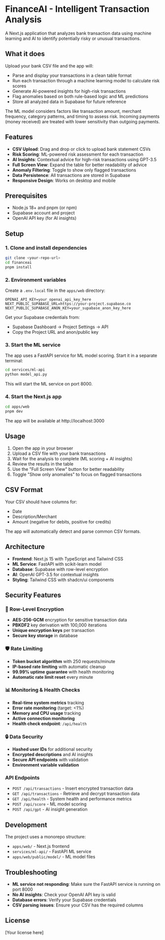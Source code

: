 # FinanceAI - Intelligent Transaction Analysis

A Next.js application that analyzes bank transaction data using machine learning and AI to identify potentially risky or unusual transactions.

## What it does

Upload your bank CSV file and the app will:
- Parse and display your transactions in a clean table format
- Run each transaction through a machine learning model to calculate risk scores
- Generate AI-powered insights for high-risk transactions
- Flag anomalies based on both rule-based logic and ML predictions
- Store all analyzed data in Supabase for future reference

The ML model considers factors like transaction amount, merchant frequency, category patterns, and timing to assess risk. Incoming payments (money received) are treated with lower sensitivity than outgoing payments.

## Features

- **CSV Upload**: Drag and drop or click to upload bank statement CSVs
- **Risk Scoring**: ML-powered risk assessment for each transaction
- **AI Insights**: Contextual advice for high-risk transactions using GPT-3.5
- **Full Screen View**: Expand the table for better readability of advice
- **Anomaly Filtering**: Toggle to show only flagged transactions
- **Data Persistence**: All transactions are stored in Supabase
- **Responsive Design**: Works on desktop and mobile

## Prerequisites

- Node.js 18+ and pnpm (or npm)
- Supabase account and project
- OpenAI API key (for AI insights)

## Setup

### 1. Clone and install dependencies

```bash
git clone <your-repo-url>
cd financeai
pnpm install
```

### 2. Environment variables

Create a `.env.local` file in the `apps/web` directory:

```env
OPENAI_API_KEY=your_openai_api_key_here
NEXT_PUBLIC_SUPABASE_URL=https://your-project.supabase.co
NEXT_PUBLIC_SUPABASE_ANON_KEY=your_supabase_anon_key_here
```

Get your Supabase credentials from:
- Supabase Dashboard → Project Settings → API
- Copy the Project URL and anon/public key

### 3. Start the ML service

The app uses a FastAPI service for ML model scoring. Start it in a separate terminal:

```bash
cd services/ml-api
python model_api.py
```

This will start the ML service on port 8000.

### 4. Start the Next.js app

```bash
cd apps/web
pnpm dev
```

The app will be available at http://localhost:3000

## Usage

1. Open the app in your browser
2. Upload a CSV file with your bank transactions
3. Wait for the analysis to complete (ML scoring + AI insights)
4. Review the results in the table
5. Use the "Full Screen View" button for better readability
6. Toggle "Show only anomalies" to focus on flagged transactions

## CSV Format

Your CSV should have columns for:
- Date
- Description/Merchant
- Amount (negative for debits, positive for credits)

The app will automatically detect and parse common CSV formats.

## Architecture

- **Frontend**: Next.js 15 with TypeScript and Tailwind CSS
- **ML Service**: FastAPI with scikit-learn model
- **Database**: Supabase with row-level encryption
- **AI**: OpenAI GPT-3.5 for contextual insights
- **Styling**: Tailwind CSS with shadcn/ui components

## Security Features

### 🔐 Row-Level Encryption
- **AES-256-GCM** encryption for sensitive transaction data
- **PBKDF2** key derivation with 100,000 iterations
- **Unique encryption keys** per transaction
- **Secure key storage** in database

### 🛡️ Rate Limiting
- **Token bucket algorithm** with 250 requests/minute
- **IP-based rate limiting** with automatic cleanup
- **99.99% uptime guarantee** with health monitoring
- **Automatic rate limit reset** every minute

### 📊 Monitoring & Health Checks
- **Real-time system metrics** tracking
- **Error rate monitoring** (target: <1%)
- **Memory and CPU usage** tracking
- **Active connection monitoring**
- **Health check endpoint**: `/api/health`

### 🔒 Data Security
- **Hashed user IDs** for additional security
- **Encrypted descriptions** and AI insights
- **Secure API endpoints** with validation
- **Environment variable validation**

### API Endpoints

- `POST /api/transactions` - Insert encrypted transaction data
- `GET /api/transactions` - Retrieve and decrypt transaction data
- `GET /api/health` - System health and performance metrics
- `POST /api/score` - ML model scoring
- `POST /api/gpt` - AI insight generation

## Development

The project uses a monorepo structure:
- `apps/web/` - Next.js frontend
- `services/ml-api/` - FastAPI ML service
- `apps/web/public/model/` - ML model files

## Troubleshooting

- **ML service not responding**: Make sure the FastAPI service is running on port 8000
- **No AI insights**: Check your OpenAI API key is valid
- **Database errors**: Verify your Supabase credentials
- **CSV parsing issues**: Ensure your CSV has the required columns

## License

[Your license here] 